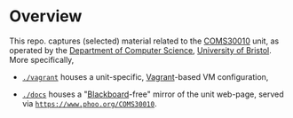 # Overview

<!--- -------------------------------------------------------------------- --->

This repo. captures (selected) material related to the
[COMS30010](https://www.bris.ac.uk/unit-programme-catalogue/UnitDetails.jsa?unitCode=COMS30010)
unit, as operated by the
[Department of Computer Science](https://www.cs.bris.ac.uk),
[University of Bristol](https://www.bristol.ac.uk).
More specifically, 

- [`./vagrant`](./vagrant)
  houses
  a unit-specific,
  [Vagrant](https://www.vagrantup.com)-based 
  VM configuration,

- [`./docs`](./docs)
  houses 
  a 
  "[Blackboard](https://www.blackboard.com)-free"
  mirror of the unit web-page, served via
  [`https://www.phoo.org/COMS30010`](https://www.phoo.org/COMS30010).

<!--- -------------------------------------------------------------------- --->
